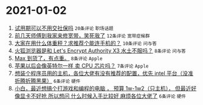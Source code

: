 # 2021-01-02

1. [试用期可以不用交社保吗](https://www.v2ex.com/t/740990) `20条评论` `职场话题`
1. [前几天师傅到我家来修宽带，笑死我了](https://www.v2ex.com/t/741000) `12条评论` `宽带症候群`
1. [大家在用什么体重秤？求推荐个能连手机的？](https://www.v2ex.com/t/740993) `10条评论` `问与答`
1. [火狐浏览器是和 Let's Encrypt Authority X3 水土不服吗？](https://www.v2ex.com/t/740999) `8条评论` `问与答`
1. [Max 到货了，有点重。](https://www.v2ex.com/t/740998) `8条评论` `Apple`
1. [苹果以后会像英特尔一样 卖 CPU 芯片吗？](https://www.v2ex.com/t/741002) `7条评论` `Apple`
1. [想装个程序员用的主机，各位大佬有没有推荐的配置，优先 intel 平台（没准折腾折腾黑果）](https://www.v2ex.com/t/740994) `6条评论` `硬件`
1. [小白，最近想搞个打游戏和编程的电脑 ， 预算 1w-1w2（只主机）， 但最近好像显卡不好抢 所以想问 什么时候入手比较好 麻烦各位大佬了](https://www.v2ex.com/t/740991) `6条评论` `硬件`
